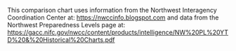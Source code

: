 This comparison chart uses information from the Northwest Interagency Coordination Center at: https://nwccinfo.blogspot.com
and data from the Northwest Preparedness Levels page at: https://gacc.nifc.gov/nwcc/content/products/intelligence/NW%20PL%20YTD%20&%20Historical%20Charts.pdf
